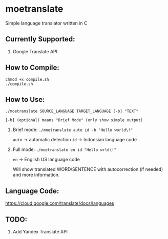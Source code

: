 # moetranslate
Simple language translator written in C

## Currently Supported:
1. Google Translate API

## How to Compile:

```
chmod +x compile.sh
./compile.sh
```

## How to Use:

```
./moetranslate SOURCE_LANGUAGE TARGET_LANGUAGE [-b] "TEXT"

[-b] (optional) means "Brief Mode" (only show simple output)
```


1. Brief mode:
	`./moetranslate auto id -b "Hello world\!"`

	`auto`	-> automatic detection
	`id`	-> Indonsian language code
2. Full mode:
	`./moetranslate en id "Hello wrld\!"`

	`en`	-> English US language code

	Will show translated WORD/SENTENCE with autocorrection (if needed) and
	more information.

## Language Code:
https://cloud.google.com/translate/docs/languages


## TODO:
1. Add Yandex Translate API
